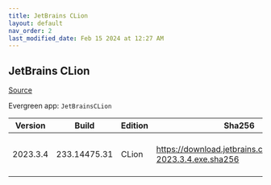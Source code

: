 ```yaml
---
title: JetBrains CLion
layout: default
nav_order: 2
last_modified_date: Feb 15 2024 at 12:27 AM
---
```


## JetBrains CLion

[Source](https://www.jetbrains.com/clion)

Evergreen app: `JetBrainsCLion`

| Version  | Build        | Edition | Sha256                                                       | Date       | Size      | Type | URI                                                                                                            |
| -------- | ------------ | ------- | ------------------------------------------------------------ | ---------- | --------- | ---- | -------------------------------------------------------------------------------------------------------------- |
| 2023.3.4 | 233.14475.31 | CLion   | https://download.jetbrains.com/cpp/CLion-2023.3.4.exe.sha256 | 02/14/2024 | 787330464 | exe  | [https://download.jetbrains.com/cpp/CLion-2023.3.4.exe](https://download.jetbrains.com/cpp/CLion-2023.3.4.exe) |
